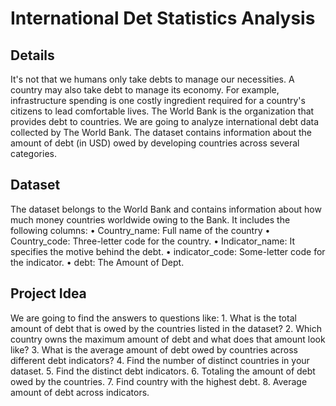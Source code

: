 # International Det Statistics Analysis

## Details
It's not that we humans only take debts to manage our necessities. A country may also take debt to manage its economy. For example, infrastructure spending is one costly ingredient required for a country's citizens to lead comfortable 
lives. The World Bank is the organization that provides debt to countries.
We are going to analyze international debt data collected by The World Bank. The dataset contains information about the amount 
of debt (in USD) owed by developing countries across several categories.

## Dataset
The dataset belongs to the World Bank and contains information 
about how much money countries worldwide owing to the Bank. 
It includes the following columns:
        • Country_name: Full name of the country
        • Country_code: Three-letter code for the country.
        • Indicator_name: It specifies the motive behind the debt.
        • indicator_code: Some-letter code for the indicator.
        • debt: The Amount of Dept.

## Project Idea
We are going to find the answers to questions like:
        1. What is the total amount of debt that is owed by the countries listed in the dataset?
        2. Which country owns the maximum amount of debt and what does that amount look like?
        3. What is the average amount of debt owed by countries across different debt indicators?
        4. Find the number of distinct countries in your dataset.
        5. Find the distinct debt indicators.
        6. Totaling the amount of debt owed by the countries.
        7. Find country with the highest debt.
        8. Average amount of debt across indicators.